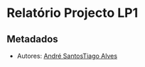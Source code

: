 # Relatório Projecto LP1


## Metadados

* Autores: [André Santos][André Pedro][Tiago Alves]


[André Santos]:https://github.com/Snigy24
[André Pedro]:https://github.com/andre-pedro
[Tiago Alves]:https://github.com/synpse